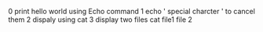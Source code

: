 0 print hello world using Echo command
1 echo ' special charcter \' to cancel them
2 dispaly using cat
3 display two files cat file1 file 2
